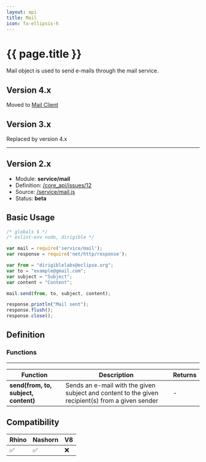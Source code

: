 ```yaml
---
layout: api
title: Mail
icon: fa-ellipsis-h
---
```


{{ page.title }}
===

Mail object is used to send e-mails through the mail service.

Version 4.x
---

Moved to [Mail Client](mail_client.html)


Version 3.x
---

Replaced by version 4.x

---


Version 2.x
---

- Module: **service/mail**
- Definition: [/core_api/issues/12](https://github.com/dirigiblelabs/core_api/issues/12)
- Source: [/service/mail.js](https://github.com/dirigiblelabs/core_api/blob/master/core_api/ScriptingServices/service/mail.js)
- Status: **beta**

Basic Usage
---

```javascript
/* globals $ */
/* eslint-env node, dirigible */

var mail = require('service/mail');
var response = require('net/http/response');

var from = "dirigiblelabs@eclipse.org";
var to = "example@gmail.com";
var subject = "Subject";
var content = "Content";

mail.send(from, to, subject, content);

response.println("Mail sent");
response.flush();
response.close();
```


Definition
---

### Functions

---

Function     | Description | Returns
------------ | ----------- | --------
**send(from, to, subject, content)**   | Sends an e-mail with the given subject and content to the given recipient(s) from a given sender | -



Compatibility
---

Rhino | Nashorn | V8
----- | ------- | --------
 ✅  | ✅  | ❌
